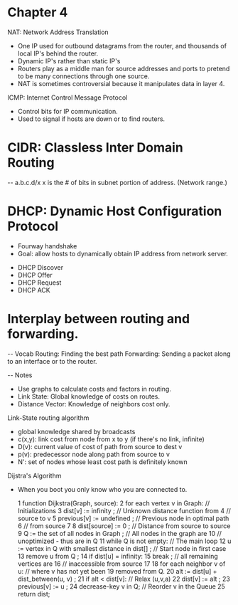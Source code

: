 # Chapter 4

NAT: Network Address Translation
- One IP used for outbound datagrams from the router, and thousands of local IP's behind the router.
- Dynamic IP's rather than static IP's
- Routers play as a middle man for source addresses and ports to pretend to be many connections through one source.
- NAT is sometimes controversial because it manipulates data in layer 4.

ICMP: Internet Control Message Protocol
- Control bits for IP communication.
- Used to signal if hosts are down or to find routers.
# CIDR: Classless Inter Domain Routing
-- a.b.c.d/x x is the # of bits in subnet portion of address. (Network range.)

# DHCP: Dynamic Host Configuration Protocol
- Fourway handshake
- Goal: allow hosts to dynamically obtain IP address from network server.

* DHCP Discover
* DHCP Offer
* DHCP Request
* DHCP ACK

# Interplay between routing and forwarding.
-- Vocab
Routing: Finding the best path
Forwarding: Sending a packet along to an interface or to the router.

-- Notes
- Use graphs to calculate costs and factors in routing.
- Link State: Global knowledge of costs on routes.
- Distance Vector: Knowledge of neighbors cost only.

Link-State routing algorithm
- global knowledge shared by broadcasts
- c(x,y): link cost from node from x to y (if there's no link, infinite)
- D(v): current value of cost of path from source to dest v
- p(v): predecessor node along path from source to v
- N': set of nodes whose least cost path is definitely known

Dijstra's Algorithm
- When you boot you only know who you are connected to.

    1  function Dijkstra(Graph, source):
    2      for each vertex v in Graph:                              // Initializations
    3          dist[v] := infinity ;                                // Unknown distance function from
    4                                                               // source to v
    5          previous[v] := undefined ;                           // Previous node in optimal path
    6                                                               // from source
    7
    8      dist[source] := 0 ;                                      // Distance from source to source
    9      Q := the set of all nodes in Graph ;                     // All nodes in the graph are
    10                                                              // unoptimized - thus are in Q
    11      while Q is not empty:                                   // The main loop
    12          u := vertex in Q with smallest distance in dist[] ; // Start node in first case
    13          remove u from Q ;
    14          if dist[u] = infinity:
    15              break ;                                         // all remaining vertices are
    16                                                              // inaccessible from source
    17
    18          for each neighbor v of u:                           // where v has not yet been
    19                                                                                 removed from Q.
    20              alt := dist[u] + dist_between(u, v) ;
    21              if alt < dist[v]:                               // Relax (u,v,a)
    22                  dist[v] := alt ;
    23                  previous[v] := u ;
    24                  decrease-key v in Q;                        // Reorder v in the Queue
    25      return dist;
